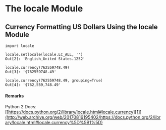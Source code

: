 # The locale Module



## Currency Formatting US Dollars Using the locale Module


```
import locale

locale.setlocale(locale.LC_ALL, '')
Out[2]: 'English_United States.1252'

locale.currency(762559748.49)
Out[3]: '$762559748.49'

locale.currency(762559748.49, grouping=True)
Out[4]: '$762,559,748.49'

```



#### Remarks


Python 2 Docs: [[https://docs.python.org/2/library/locale.html#locale.currency][1]](http://web.archive.org/web/20170816195402/https://docs.python.org/2/library/locale.html#locale.currency%5D%5B1%5D)

